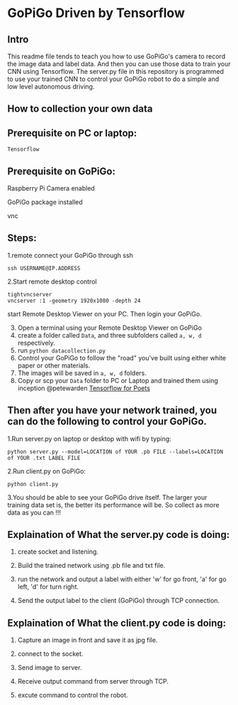 # GoPiGo Driven by Tensorflow
## Intro
This readme file tends to teach you how to use GoPiGo's camera to record the image data and label data. And then you can use those data to train your CNN using Tensorflow. The server.py file in this repository is programmed to use your trained CNN to control your GoPiGo robot to do a simple and low level autonomous driving.

## How to collection your own data

## Prerequisite on PC or laptop:
```
Tensorflow
```

## Prerequisite on GoPiGo:
Raspberry Pi Camera enabled

GoPiGo package installed

vnc


## Steps:
1.remote connect your GoPiGo through ssh
```
ssh USERNAME@IP.ADDRESS
```

2.Start remote desktop control
```
tightvncserver
vncserver :1 -geometry 1920x1080 -depth 24
```
start Remote Desktop Viewer on your PC. Then login your GoPiGo.

3. Open a terminal using your Remote Desktop Viewer on GoPiGo
4. create a folder called ```Data```, and three subfolders called ```a, w, d``` respectively.
5. run ```python datacollection.py```
6. Control your GoPiGo to follow the "road" you've built using either white paper or other materials.
7. The images will be saved in ```a, w, d``` folders. 
8. Copy or scp your ```Data``` folder to PC or Laptop and trained them using inception @petewarden  [Tensorflow for Poets](https://petewarden.com/2016/02/28/tensorflow-for-poets/)

## Then after you have your network trained, you can do the following to control your GoPiGo.
1.Run server.py on laptop or desktop with wifi by typing:
```
python server.py --model=LOCATION of YOUR .pb FILE --labels=LOCATION of YOUR .txt LABEL FILE
```   

2.Run client.py on GoPiGo:
```
python client.py
```

3.You should be able to see your GoPiGo drive itself. The larger your training data set is, the better its performance will be. So collect as more data as you can !!! 

## Explaination of What the server.py code is doing:

1. create socket and listening. 

2. Build the trained network using .pb file and txt file.

3. run the network and output a label with either 'w' for go front, 'a' for go left, 'd' for turn right.

4. Send the output label to the client (GoPiGo) through TCP connection.

## Explaination of What the client.py code is doing:

1. Capture an image in front and save it as jpg file. 

2. connect to the socket.

3. Send image to server.

4. Receive output command from server through TCP.

5. excute command to control the robot.
